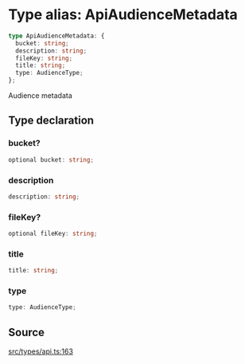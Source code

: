# Type alias: ApiAudienceMetadata

```ts
type ApiAudienceMetadata: {
  bucket: string;
  description: string;
  fileKey: string;
  title: string;
  type: AudienceType;
};
```

Audience metadata

## Type declaration

### bucket?

```ts
optional bucket: string;
```

### description

```ts
description: string;
```

### fileKey?

```ts
optional fileKey: string;
```

### title

```ts
title: string;
```

### type

```ts
type: AudienceType;
```

## Source

[src/types/api.ts:163](https://github.com/torque-labs/torque-ts-sdk/blob/4377d91cff1aa0b27936cb53a23174cb35cc6c04/src/types/api.ts#L163)

